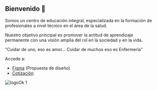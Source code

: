 ## Bienvenido 👋
Somos un centro de educación integral, especializada en la formación de profesionales a nivel técnico en el área de la salud.

Nuestro objetivo principal es promover la actitud de aprendizaje permanente con una visión amplia del rol en la sociedad y en la vida.

“Cuidar de uno, eso es amor… Cuidar de muchos eso es Enfermería”

Accede a:
- [Figma](https://www.figma.com/design/QUfIU22Yig2uvdPrUC14F7/CEINCE?node-id=2-7&t=u9zs9nnxnOeAWhZj-0) (Propuesta de diseño)
- [Cotización](https://github.com/CEINCE/.github/wiki/Cotizaci%C3%B3n)

![logoOk 1](https://github.com/user-attachments/assets/7ea7e408-2f10-4476-9619-2fc515e0d5c2)
